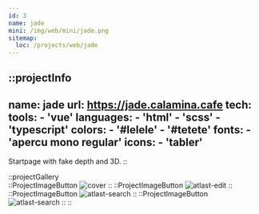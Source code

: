 ```yaml
---
id: 3
name: jade
mini: /img/web/mini/jade.png
sitemap:
  loc: /projects/web/jade
---
```


::projectInfo
---
name: jade
url: https://jade.calamina.cafe
tech: 
    tools:
      - 'vue'
    languages:
      - 'html'
      - 'scss'
      - 'typescript'
    colors:
      - '#lelele'
      - '#tetete'
    fonts:
      - 'apercu mono regular'
    icons:
      - 'tabler'
---
Startpage with fake depth and 3D.
::

::projectGallery  
  ::ProjectImageButton
    ![cover](/img/web/jade.png)
  ::
  ::ProjectImageButton
    ![atlast-edit](/img/web/jade/jade-search.png)
  ::
  ::ProjectImageButton
    ![atlast-search](/img/web/jade/jade-links.png)
  :: 
  ::ProjectImageButton
    ![atlast-search](/img/web/jade/jade-mobile.png)
  :: 
::

<!-- ::projectFeatures
"Random catchphrase generator",
"Animated layers mimicking 3D",
"Instant results on different search engines"
:: -->